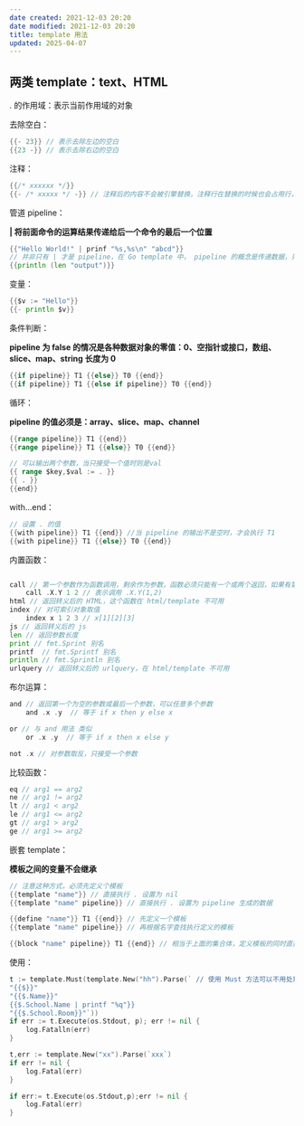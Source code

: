 ```yaml
---
date created: 2021-12-03 20:20
date modified: 2021-12-03 20:20
title: template 用法
updated: 2025-04-07
---
```


## 两类 template：text、HTML

. 的作用域：表示当前作用域的对象

去除空白：

```go
{{- 23}} // 表示去除左边的空白
{{23 -}} // 表示去除右边的空白
```

注释：

```go
{{/* xxxxxx */}}
{{- /* xxxxx */ -}} // 注释后的内容不会被引擎替换，注释行在替换的时候也会占用行，所以应该去除前缀和后缀空白，否则会多一空行。
```

管道 pipeline：

**| 将前面命令的运算结果传递给后一个命令的最后一个位置**

```go
{{"Hello World!" | prinf "%s,%s\n" "abcd"}}
// 并非只有 | 才是 pipeline，在 Go template 中， pipeline 的概念是传递数据，只要能产生数据都是 pipeline
{{println (len "output")}}
```

变量：

```go
{{$v := "Hello"}}
{{- println $v}}
```

条件判断：

**pipeline 为 false 的情况是各种数据对象的零值：0、空指针或接口，数组、slice、map、string 长度为 0**

```go
{{if pipeline}} T1 {{else}} T0 {{end}}
{{if pipeline}} T1 {{else if pipeline}} T0 {{end}}
```

循环：

**pipeline 的值必须是：array、slice、map、channel**

```go
{{range pipeline}} T1 {{end}}
{{range pipeline}} T1 {{else}} T0 {{end}}

// 可以输出两个参数，当只接受一个值时则是val
{{ range $key,$val := . }}
{{ . }}
{{end}}
```

with...end：

```go
// 设置 . 的值
{{with pipeline}} T1 {{end}} //当 pipeline 的输出不是空时，才会执行 T1
{{with pipeline}} T1 {{else}} T0 {{end}}
```

内置函数：

```go

call // 第一个参数作为函数调用，剩余作为参数，函数必须只能有一个或两个返回，如果有第二个返回值，则必须是 error 类型
	call .X.Y 1 2 // 表示调用 .X.Y(1,2)
html // 返回转义后的 HTML，这个函数在 html/template 不可用
index // 对可索引对象取值
	index x 1 2 3 // x[1][2][3]
js // 返回转义后的 js
len // 返回参数长度
print // fmt.Sprint 别名
printf  // fmt.Sprintf 别名
println // fmt.Sprintln 别名
urlquery // 返回转义后的 urlquery，在 html/template 不可用
```

布尔运算：
```go
and // 返回第一个为空的参数或最后一个参数，可以任意多个参数
	and .x .y  // 等于 if x then y else x

or // 与 and 用法 类似
	or .x .y  // 等于 if x then x else y

not .x // 对参数取反，只接受一个参数
```

比较函数：

```go
eq // arg1 == arg2
ne // arg1 != arg2
lt // arg1 < arg2
le // arg1 <= arg2
gt // arg1 > arg2
ge // arg1 >= arg2
```

嵌套 template：

**模板之间的变量不会继承**

```go
// 注意这种方式，必须先定义个模板
{{template "name"}} // 直接执行 . 设置为 nil
{{template "name" pipeline}} // 直接执行 . 设置为 pipeline 生成的数据

{{define "name"}} T1 {{end}} // 先定义一个模板
{{template "name" pipeline}} // 再根据名字查找执行定义的模板

{{block "name" pipeline}} T1 {{end}} // 相当于上面的集合体，定义模板的同时直接执行
```



使用：

```go
t := template.Must(template.New("hh").Parse(` // 使用 Must 方法可以不用处理 New 的 err
"{{$}}"
"{{$.Name}}"
{{$.School.Name | printf "%q"}}
"{{$.School.Room}}"`))
if err := t.Execute(os.Stdout, p); err != nil {
    log.Fatalln(err)
}

t,err := template.New("xx").Parse(`xxx`)
if err != nil {
    log.Fatal(err)
}

if err:= t.Execute(os.Stdout,p);err != nil {
    log.Fatal(err)
}
```

